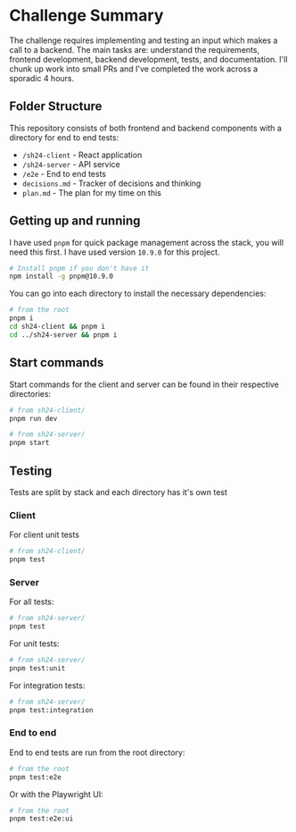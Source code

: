 # Challenge Summary

The challenge requires implementing and testing an input which makes a call to a backend. The main tasks are: understand the requirements, frontend development, backend development, tests, and documentation. I'll chunk up work into small PRs and I've completed the work across a sporadic 4 hours.

## Folder Structure

This repository consists of both frontend and backend components with a directory for end to end tests:

- `/sh24-client` - React application
- `/sh24-server` - API service
- `/e2e` - End to end tests
- `decisions.md` - Tracker of decisions and thinking
- `plan.md` - The plan for my time on this

## Getting up and running

I have used `pnpm` for quick package management across the stack, you will need this first. I have used version `10.9.0` for this project.

```bash
# Install pnpm if you don't have it
npm install -g pnpm@10.9.0
```

You can go into each directory to install the necessary dependencies:

```bash
# from the root
pnpm i
cd sh24-client && pnpm i
cd ../sh24-server && pnpm i
```

## Start commands

Start commands for the client and server can be found in their respective directories:

```bash
# from sh24-client/
pnpm run dev
```

```bash
# from sh24-server/
pnpm start
```

## Testing

Tests are split by stack and each directory has it's own test

### Client

For client unit tests

```bash
# from sh24-client/
pnpm test
```

### Server

For all tests:

```bash
# from sh24-server/
pnpm test
```

For unit tests:

```bash
# from sh24-server/
pnpm test:unit
```

For integration tests:

```bash
# from sh24-server/
pnpm test:integration
```

### End to end

End to end tests are run from the root directory:

```bash
# from the root
pnpm test:e2e
```

Or with the Playwright UI:

```bash
# from the root
pnpm test:e2e:ui
```
